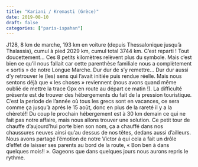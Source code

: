 ```yaml
---
title: "Kariani / Kremasti (Grèce)"
date: 2019-08-10
draft: false
categories: ["paris-ispahan"]
---
```


J128, 8 km de marche, 193 km en voiture (depuis Thessalonique jusqu’à Thalassia), cumul à pied 2029 km, cumul total 3744 km.
C’est reparti ! Tout doucettement… Ces 8 petits kilomètres relèvent plus du symbole. Mais c’est bien ce qu’il nous fallait car cette parenthèse familiale nous a complètement « sortis » de notre Longue Marche. Dur dur de s’y remettre… Dur dur aussi d’y retrouver le (les) sens qui l’avait initiée puis rendue réelle. Mais nous sentons déjà que « les choses » reviennent (nous avons quand même oublié de mettre la trace Gpx en route au départ ce matin !). La difficulté présente est de trouver des hébergements du fait de la pression touristique.
C’est la periode de l’année où tous les grecs sont en vacances, ce sera comme ça jusqu’à aprés le 15 août, donc en plus de la rareté il y a la chèreté!! Du coup le prochain hébergement est à 30 km demain ce qui ne fait pas notre affaire, mais nous allons trouver une solution. Ce petit tour de chauffe d’aujourd’hui porte bien son nom, ça a chauffé dans nos chaussures neuves ainsi qu’au dessus de nos têtes, dedans aussi d’ailleurs. Nous avons partagé l’émotion de notre Victor à qui cela a fait un drôle d’effet de laisser ses parents au bord de la route, « Bon ben à dans quelques mois!! ». Gageons que dans quelques jours nous aurons repris le rythme.

